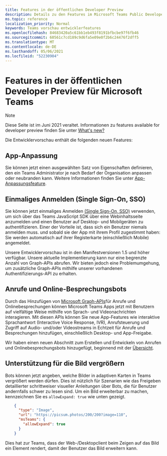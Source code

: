 ```yaml
---
title: Features in der öffentlichen Developer Preview
description: Details zu den Features im Microsoft Teams Public Developer Preview
ms.topic: reference
localization_priority: Normal
keywords: Teams vorschau entwicklerfeatures
ms.openlocfilehash: 84683420a5c61bb1eb493f8191bfbcbe97f6fb46
ms.sourcegitcommit: 60561c7cd189c9d6fa5e09e0f2b6c24476f2dff5
ms.translationtype: MT
ms.contentlocale: de-DE
ms.lasthandoff: 05/06/2021
ms.locfileid: "52230904"
---
```

# <a name="features-in-the-public-developer-preview-for-microsoft-teams"></a>Features in der öffentlichen Developer Preview für Microsoft Teams

> [!NOTE]
> Diese Seite ist im Juni 2021 veraltet. Informationen zu features available for developer preview finden Sie unter [What's new?](~/whats-new.md)

Die Entwicklervorschau enthält die folgenden neuen Features:

## <a name="app-customization"></a>App-Anpassung

Sie können jetzt einen ausgewählten Satz von Eigenschaften definieren, den ein Teams Administrator je nach Bedarf der Organisation anpassen oder neubranden kann. Weitere Informationen finden Sie unter [App-Anpassungsfeature](~/concepts/design/design-teams-app-overview.md).

## <a name="tabs-single-sign-on-sso"></a>Einmaliges Anmelden (Single Sign-On, SSO)

Sie können jetzt einmaliges Anmelden [(Single Sign-On, SSO)](~/tabs/how-to/authentication/auth-aad-sso.md) verwenden, um sich über das Teams JavaScript SDK über eine Webinhaltsseite anzumelden und einen Benutzer auf Desktop- und Mobilgeräten zu authentifizieren. Einer der Vorteile ist, dass sich ein Benutzer niemals anmelden muss. und sobald sie der App mit ihrem Profil zugestimmt haben: Sie werden automatisch auf ihrer Registerkarte (einschließlich Mobile) angemeldet.

Unsere Entwicklervorschau ist in den Manifestversionen 1.5 und höher verfügbar. Unsere aktuelle Implementierung kann nur eine begrenzte Anzahl von Graph-APIs abrufen. Wir bieten jedoch eine Problemumgehung, um zusätzliche Graph-APIs mithilfe unserer vorhandenen Authentifizierungs-API zu erhalten.

## <a name="calls-and-online-meeting-bots"></a>Anrufe und Online-Besprechungsbots

Durch das Hinzufügen von [Microsoft Graph-APIs](/graph/api/resources/communications-api-overview?view=graph-rest-beta&preserve-view=true)für Anrufe und Onlinebesprechungen können Microsoft Teams Apps jetzt mit Benutzern auf vielfältige Weise mithilfe von Sprach- und Videonachrichten interagieren. Mit diesen APIs können Sie neue App-Features wie interaktive Sprachantwort (Interactive Voice Response, IVR), Anrufsteuerung und Zugriff auf Audio- und/oder Videostreams in Echtzeit für Anrufe und Besprechungen hinzufügen, einschließlich Desktop- und App-Freigabe.

Wir haben einen neuen Abschnitt zum Erstellen und Entwickeln von Anrufen und Onlinebesprechungsbots hinzugefügt, beginnend mit der [Übersicht](~/bots/calls-and-meetings/calls-meetings-bots-overview.md).


## <a name="image-enlarge-support"></a>Unterstützung für die Bild vergrößern

Bots können jetzt angeben, welche Bilder in adaptiven Karten in Teams vergrößert werden dürfen. Dies ist nützlich für Szenarien wie das Freigeben detaillierter schrittweiser visueller Anleitungen über Bots, die für Benutzer andernfalls schwer zu lesen sind. Um ein Bild erweiterbar zu machen, kennzeichnen Sie es `allowExpand: true` wie unten gezeigt.

```json
    {
      "type": "Image",
      "url": "https://picsum.photos/200/200?image=110",
      "msTeams": {
        "allowExpand": true
      }
    }
```
Dies hat zur Teams, dass der Web-/Desktopclient beim Zeigen auf das Bild ein Element rendert, damit der Benutzer das Bild erweitern kann.
